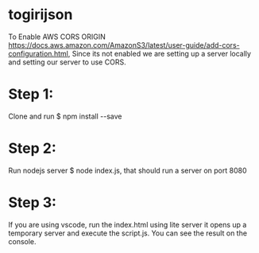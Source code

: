 # togirijson
To Enable AWS CORS ORIGIN https://docs.aws.amazon.com/AmazonS3/latest/user-guide/add-cors-configuration.html, Since its not enabled we are setting up a server locally and setting our server to use CORS.

# Step 1:

Clone and run $ npm install --save

# Step 2: 
Run nodejs server $ node index.js, that should run a server on port 8080

# Step 3:
If you are using vscode, run the index.html using 
lite server it opens up a temporary server and execute the script.js. You can see the result on the console.
